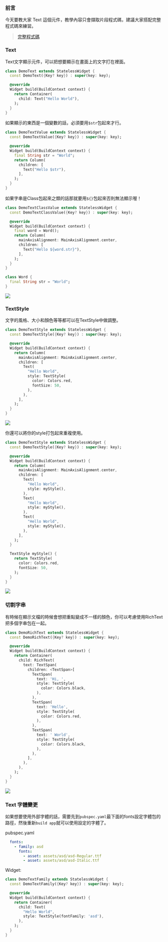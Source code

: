 ### 前言
今天要教大家 Text 這個元件，教學內容只會擷取片段程式碼，建議大家搭配完整程式碼來練習。

> [完整程式碼](https://github.com/Daviswww/triathlon_flutter/tree/master/day08)


### Text
Text文字顯示元件，可以把想要顯示在畫面上的文字打在裡面。

```dart
class DemoText extends StatelessWidget {
  const DemoText({Key? key}) : super(key: key);

  @override
  Widget build(BuildContext context) {
    return Container(
      child: Text("Hello World"),
    );
  }
}
```

如果顯示的東西是一個變數的話，必須要用`$str`包起來才行。

```dart
class DemoTextValue extends StatelessWidget {
  const DemoTextValue({Key? key}) : super(key: key);

  @override
  Widget build(BuildContext context) {
    final String str = "World";
    return Column(
      children: [
        Text("Hello $str"),
      ],
    );
  }
}
```

如果字串是Class包起來之類的話那就要用`${}`包起來否則無法顯示喔！

```dart
class DemoTextClassValue extends StatelessWidget {
  const DemoTextClassValue({Key? key}) : super(key: key);

  @override
  Widget build(BuildContext context) {
    final word = Word();
    return Column(
      mainAxisAlignment: MainAxisAlignment.center,
      children: [
        Text("Hello ${word.str}"),
      ],
    );
  }
}

class Word {
  final String str = "World";
}

```
![](https://raw.githubusercontent.com/Daviswww/triathlon_flutter/master/day08/image/TPtwuyR.png)

### TextStyle
文字的風格、大小和顏色等等都可以在TextStyle中做調整。
```dart
class DemoTextStyle extends StatelessWidget {
  const DemoTextStyle({Key? key}) : super(key: key);

  @override
  Widget build(BuildContext context) {
    return Column(
      mainAxisAlignment: MainAxisAlignment.center,
      children: [
        Text(
          "Hello World",
          style: TextStyle(
            color: Colors.red,
            fontSize: 50,
          ),
        ),
      ],
    );
  }
}
```
![](https://raw.githubusercontent.com/Daviswww/triathlon_flutter/master/day08/image/Pf3SkLk.png)

你還可以將你的style打包起來重複使用。
```dart
class DemoTextStyle extends StatelessWidget {
  const DemoTextStyle({Key? key}) : super(key: key);

  @override
  Widget build(BuildContext context) {
    return Column(
      mainAxisAlignment: MainAxisAlignment.center,
      children: [
        Text(
          "Hello World",
          style: myStyle(),
        ),
        Text(
          "Hello World",
          style: myStyle(),
        ),
        Text(
          "Hello World",
          style: myStyle(),
        ),
      ],
    );
  }

  TextStyle myStyle() {
    return TextStyle(
      color: Colors.red,
      fontSize: 50,
    );
  }
}
```
![](https://raw.githubusercontent.com/Daviswww/triathlon_flutter/master/day08/image/1qZ07P2.png)

### 切割字串
有時候在顯示文檔的時候會想把重點變成不一樣的顏色，你可以考慮使用RichText把多個字串包在一起。
```dart
class DemoRichText extends StatelessWidget {
  const DemoRichText({Key? key}) : super(key: key);

  @override
  Widget build(BuildContext context) {
    return Container(
      child: RichText(
        text: TextSpan(
          children: <TextSpan>[
            TextSpan(
              text: 'Hi, ',
              style: TextStyle(
                color: Colors.black,
              ),
            ),
            TextSpan(
              text: 'Hello',
              style: TextStyle(
                color: Colors.red,
              ),
            ),
            TextSpan(
              text: ' World',
              style: TextStyle(
                color: Colors.black,
              ),
            ),
          ],
        ),
      ),
    );
  }
}
```
![](https://raw.githubusercontent.com/Daviswww/triathlon_flutter/master/day08/image/vuxuUpX.png)

### Text 字體變更
如果想要使用外部字體的話，需要先到`pubspec.yaml`最下面的fonts設定字體包的路徑，然後重新`build app`就可以使用設定的字體了。

pubspec.yaml
```yaml
  fonts:
    - family: asd
      fonts:
        - asset: assets/asd/asd-Regular.ttf
        - asset: assets/asd/asd-Italic.ttf
```

Widget:
```dart
class DemoTextFamily extends StatelessWidget {
  const DemoTextFamily({Key? key}) : super(key: key);

  @override
  Widget build(BuildContext context) {
    return Container(
      child: Text(
        "Hello World",
        style: TextStyle(fontFamily: 'asd'),
      ),
    );
  }
}
```